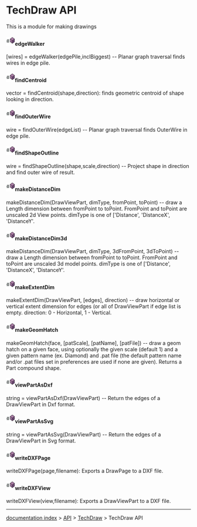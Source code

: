 # TechDraw API

This is a module for making drawings



#### <img src="images/type_method.svg" style="max-width:24px;">edgeWalker

[wires] = edgeWalker(edgePile,inclBiggest) -- Planar graph traversal finds wires in edge pile.



#### <img src="images/type_method.svg" style="max-width:24px;">findCentroid

vector = findCentroid(shape,direction): finds geometric centroid of shape looking in direction.



#### <img src="images/type_method.svg" style="max-width:24px;">findOuterWire

wire = findOuterWire(edgeList) -- Planar graph traversal finds OuterWire in edge pile.



#### <img src="images/type_method.svg" style="max-width:24px;">findShapeOutline

wire = findShapeOutline(shape,scale,direction) -- Project shape in direction and find outer wire of result.



#### <img src="images/type_method.svg" style="max-width:24px;">makeDistanceDim

makeDistanceDim(DrawViewPart, dimType, fromPoint, toPoint) -- draw a Length dimension between fromPoint to toPoint.  FromPoint and toPoint are unscaled 2d View points. dimType is one of ['Distance', 'DistanceX', 'DistanceY'.



#### <img src="images/type_method.svg" style="max-width:24px;">makeDistanceDim3d

makeDistanceDim(DrawViewPart, dimType, 3dFromPoint, 3dToPoint) -- draw a Length dimension between fromPoint to toPoint.  FromPoint and toPoint are unscaled 3d model points. dimType is one of ['Distance', 'DistanceX', 'DistanceY'.



#### <img src="images/type_method.svg" style="max-width:24px;">makeExtentDim

makeExtentDim(DrawViewPart, [edges], direction) -- draw horizontal or vertical extent dimension for edges (or all of DrawViewPart if edge list is empty. direction:  0 - Horizontal, 1 - Vertical.



#### <img src="images/type_method.svg" style="max-width:24px;">makeGeomHatch

makeGeomHatch(face, [patScale], [patName], [patFile]) -- draw a geom hatch on a given face, using optionally the given scale (default 1) and a given pattern name (ex. Diamond) and .pat file (the default pattern name and/or .pat files set in preferences are used if none are given). Returns a Part compound shape.



#### <img src="images/type_method.svg" style="max-width:24px;">viewPartAsDxf

string = viewPartAsDxf(DrawViewPart) -- Return the edges of a DrawViewPart in Dxf format.



#### <img src="images/type_method.svg" style="max-width:24px;">viewPartAsSvg

string = viewPartAsSvg(DrawViewPart) -- Return the edges of a DrawViewPart in Svg format.



#### <img src="images/type_method.svg" style="max-width:24px;">writeDXFPage

writeDXFPage(page,filename): Exports a DrawPage to a DXF file.



#### <img src="images/type_method.svg" style="max-width:24px;">writeDXFView

writeDXFView(view,filename): Exports a DrawViewPart to a DXF file.







---
[documentation index](../README.md) > [API](Category_API.md) > [TechDraw](TechDraw_Workbench.md) > TechDraw API
